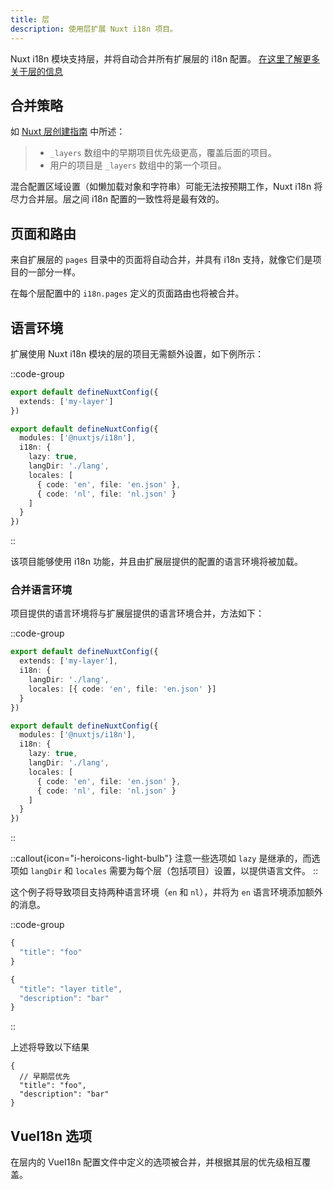 ```yaml
---
title: 层
description: 使用层扩展 Nuxt i18n 项目。
---
```


Nuxt i18n 模块支持层，并将自动合并所有扩展层的 i18n 配置。 [在这里了解更多关于层的信息](https://nuxt.com/docs/getting-started/layers)

## 合并策略

如 [Nuxt 层创建指南](https://nuxt.com/docs/guide/going-further/layers#multi-layer-support-for-nuxt-modules) 中所述：

> - `_layers` 数组中的早期项目优先级更高，覆盖后面的项目。
> - 用户的项目是 `_layers` 数组中的第一个项目。

混合配置区域设置（如懒加载对象和字符串）可能无法按预期工作，Nuxt i18n 将尽力合并层。层之间 i18n 配置的一致性将是最有效的。

## 页面和路由

来自扩展层的 `pages` 目录中的页面将自动合并，并具有 i18n 支持，就像它们是项目的一部分一样。

在每个层配置中的 `i18n.pages` 定义的页面路由也将被合并。

## 语言环境

扩展使用 Nuxt i18n 模块的层的项目无需额外设置，如下例所示：

::code-group

```ts [nuxt.config.ts]
export default defineNuxtConfig({
  extends: ['my-layer']
})
```

```ts [my-layer/nuxt.config.ts]
export default defineNuxtConfig({
  modules: ['@nuxtjs/i18n'],
  i18n: {
    lazy: true,
    langDir: './lang',
    locales: [
      { code: 'en', file: 'en.json' },
      { code: 'nl', file: 'nl.json' }
    ]
  }
})
```

::

该项目能够使用 i18n 功能，并且由扩展层提供的配置的语言环境将被加载。

### 合并语言环境

项目提供的语言环境将与扩展层提供的语言环境合并，方法如下：

::code-group

```ts {} [nuxt.config.ts]
export default defineNuxtConfig({
  extends: ['my-layer'],
  i18n: {
    langDir: './lang',
    locales: [{ code: 'en', file: 'en.json' }]
  }
})
```

```ts [my-layer/nuxt.config.ts]
export default defineNuxtConfig({
  modules: ['@nuxtjs/i18n'],
  i18n: {
    lazy: true,
    langDir: './lang',
    locales: [
      { code: 'en', file: 'en.json' },
      { code: 'nl', file: 'nl.json' }
    ]
  }
})
```

::

::callout{icon="i-heroicons-light-bulb"}
注意一些选项如 `lazy` 是继承的，而选项如 `langDir` 和 `locales` 需要为每个层（包括项目）设置，以提供语言文件。
::

这个例子将导致项目支持两种语言环境（`en` 和 `nl`），并将为 `en` 语言环境添加额外的消息。

::code-group

```ts [project/lang/en.json]
{
  "title": "foo"
}
```

```ts [project/my-layer/lang/en.json]
{
  "title": "layer title",
  "description": "bar"
}
```

::

上述将导致以下结果

```jsonc
{
  // 早期层优先
  "title": "foo",
  "description": "bar"
}
```

## VueI18n 选项

在层内的 VueI18n 配置文件中定义的选项被合并，并根据其层的优先级相互覆盖。